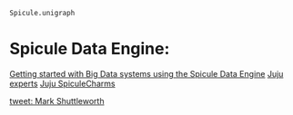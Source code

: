 `Spicule.unigraph`
# Spicule Data Engine:

[Getting started with Big Data systems using the Spicule Data Engine](https://youtu.be/WNs5vA3Pljg) [Juju experts](https://jaas.ai/experts/spicule) [Juju SpiculeCharms](https://jaas.ai/u/spiculecharms/anssr-data-engine)

[tweet: Mark Shuttleworth](https://twitter.com/magicaltrout/status/875784946270572544)
